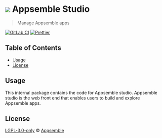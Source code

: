 # ![](https://gitlab.com/appsemble/appsemble/-/raw/0.27.1/config/assets/logo.svg) Appsemble Studio

> Manage Appsemble apps

[![GitLab CI](https://gitlab.com/appsemble/appsemble/badges/0.27.1/pipeline.svg)](https://gitlab.com/appsemble/appsemble/-/releases/0.27.1)
[![Prettier](https://img.shields.io/badge/code_style-prettier-ff69b4.svg)](https://prettier.io)

## Table of Contents

- [Usage](#usage)
- [License](#license)

## Usage

This internal package contains the code for Appsemble studio. Appsemble studio is the web front end
that enables users to build and explore Appsemble apps.

## License

[LGPL-3.0-only](https://gitlab.com/appsemble/appsemble/-/blob/0.27.1/LICENSE.md) ©
[Appsemble](https://appsemble.com)
